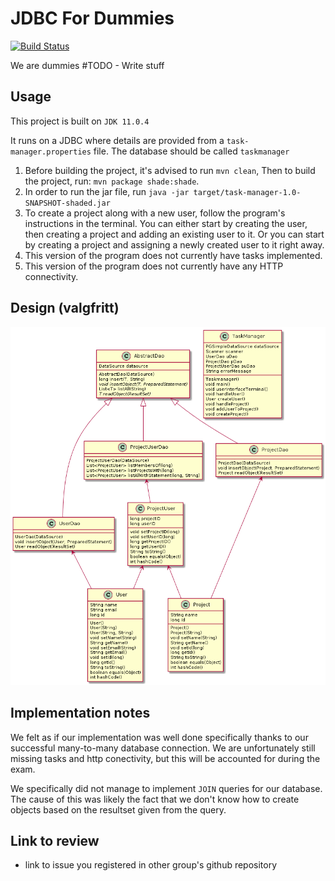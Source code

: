 # JDBC For Dummies

[![Build Status](https://travis-ci.com/Westerdals/pgr203-assignment-3-SeventhDisaster.svg?token=ANpvyaXvsPqVgppAsgx4&branch=master)](https://travis-ci.com/Westerdals/pgr203-assignment-3-SeventhDisaster)

We are dummies #TODO - Write stuff

## Usage
This project is built on `JDK 11.0.4`

It runs on a JDBC where details are provided from a `task-manager.properties` file.
The database should be called `taskmanager`
1. Before building the project, it's advised to run `mvn clean`, Then to build the project, run: `mvn package shade:shade`.
2. In order to run the jar file, run `java -jar target/task-manager-1.0-SNAPSHOT-shaded.jar`
3. To create a project along with a new user, follow the program's instructions in the terminal. You can either start by creating the user, then creating a project and adding an existing user to it. Or you can start by creating a project and assigning a newly created user to it right away.
4. This version of the program does not currently have tasks implemented.
5. This version of the program does not currently have any HTTP connectivity.
 
 ## Design (valgfritt)
 
![Design](./doc/javaAbrid3.png)

 ## Implementation notes
 
We felt as if our implementation was well done specifically thanks to our successful many-to-many database connection. We are unfortunately still missing tasks and http conectivity, but this will be accounted for during the exam.

We specifically did not manage to implement `JOIN` queries for our database. The cause of this was likely the fact that we don't know how to create objects based on the resultset given from the query.

## Link to review

* link to issue you registered in other group's github repository

